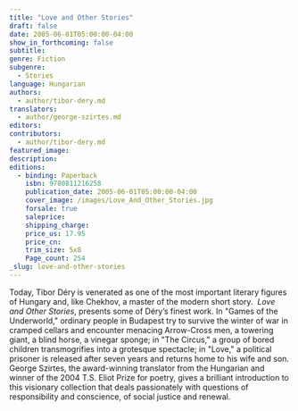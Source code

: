 ```yaml
---
title: "Love and Other Stories"
draft: false
date: 2005-06-01T05:00:00-04:00
show_in_forthcoming: false
subtitle:
genre: Fiction
subgenre:
  - Stories
language: Hungarian
authors:
  - author/tibor-dery.md
translators:
  - author/george-szirtes.md
editors:
contributors:
  - author/tibor-dery.md
featured_image:
description:
editions:
  - binding: Paperback
    isbn: 9780811216258
    publication_date: 2005-06-01T05:00:00-04:00
    cover_image: /images/Love_And_Other_Stories.jpg
    forsale: true
    saleprice:
    shipping_charge:
    price_us: 17.95
    price_cn:
    trim_size: 5x8
    Page_count: 254
_slug: love-and-other-stories
---
```


Today, Tibor Déry is venerated as one of the most important literary figures of Hungary and, like Chekhov, a master of the modern short story.  _Love and Other Stories_, presents some of Déry’s finest work. In "Games of the Underworld," ordinary people in Budapest try to survive the winter of war in cramped cellars and encounter menacing Arrow-Cross men, a towering giant, a blind horse, a vinegar sponge; in "The Circus," a group of bored children transmogrifies into a grotesque spectacle; in "Love," a political prisoner is released after seven years and returns home to his wife and son. George Szirtes, the award-winning translator from the Hungarian and winner of the 2004 T.S. Eliot Prize for poetry, gives a brilliant introduction to this visionary collection that deals passionately with questions of responsibility and conscience, of social justice and renewal.

